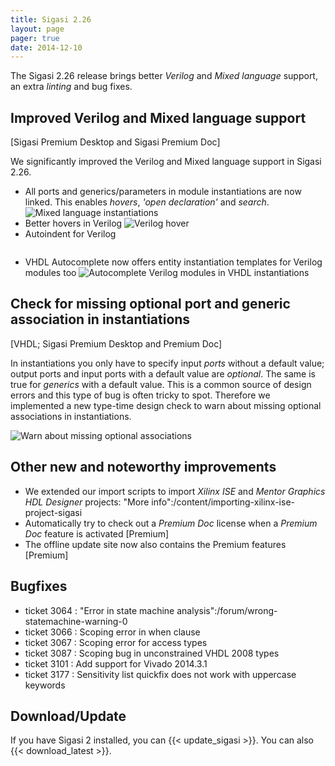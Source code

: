 ```yaml
---
title: Sigasi 2.26
layout: page
pager: true
date: 2014-12-10
---
```


The Sigasi 2.26 release brings better *Verilog* and *Mixed language* support, an extra *linting* and bug fixes.

## Improved Verilog and Mixed language support 
\[Sigasi Premium Desktop and Sigasi Premium Doc\]

We significantly improved the Verilog and Mixed language support in Sigasi 2.26. 

* All ports and generics/parameters in module instantiations are now linked. This enables *hovers*, *'open declaration'* and *search*.
![Mixed language instantiations](/img/releasenotes/2.26/mixed-language.png "Mixed language instantiations")
* Better hovers in Verilog
![Verilog hover](/img/releasenotes/2.26/hover-verilog.png "Verilog hover")
* Autoindent for Verilog

<p align="center">
<a href="//fast.wistia.net/embed/iframe/3y3d6y8r3l?popover=true" class="wistia-popover[height=400,playerColor=7b796a,width=640]"><img src="https://embed-ssl.wistia.com/deliveries/2e2ec957d72b7b44134b58c792216cea7ff16cce.jpg?image_play_button=true&image_play_button_color=7b796ae0&image_crop_resized=400x250" alt="" /></a><script charset="ISO-8859-1" src="//fast.wistia.com/assets/external/popover-v1.js"></script>
</p>

* VHDL Autocomplete now offers entity instantiation templates for Verilog modules too
![Autocomplete Verilog modules in VHDL instantiations](/img/releasenotes/2.26/autocomplete.png "Autocomplete Verilog modules in VHDL instantiations")

## Check for missing optional port and generic association in instantiations 
\[VHDL; Sigasi Premium Desktop and Premium Doc\]

In instantiations you only have to specify input *ports* without a default value; output ports and input ports with a default value are *optional*. The same is true for *generics* with a default value. This is a common source of design errors and this type of bug is often tricky to spot. Therefore we implemented a new type-time design check to warn about missing optional associations in instantiations.

![Warn about missing optional associations](/img/releasenotes/2.26/missing-optional-actuals.png "Warn about missing optional associations")

## Other new and noteworthy improvements

* We extended our import scripts to import *Xilinx ISE* and *Mentor Graphics HDL Designer* projects: "More info":/content/importing-xilinx-ise-project-sigasi
* Automatically try to check out a *Premium Doc* license when a *Premium Doc* feature is activated \[Premium\]
* The offline update site now also contains the Premium features \[Premium\]

## Bugfixes

* ticket 3064 : "Error in state machine analysis":/forum/wrong-statemachine-warning-0
* ticket 3066 : Scoping error in when clause
* ticket 3067 : Scoping error for access types
* ticket 3087 : Scoping bug in unconstrained VHDL 2008 types
* ticket 3101 : Add support for Vivado 2014.3.1
* ticket 3177 : Sensitivity list quickfix does not work with uppercase keywords

## Download/Update

If you have Sigasi 2 installed, you can {{< update_sigasi >}}. You can also {{< download_latest >}}.
